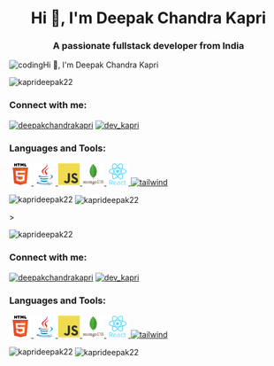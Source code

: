 <h1 align="center">Hi 👋, I'm Deepak Chandra Kapri</h1>
<h3 align="center">A passionate fullstack developer from India</h3>
<img aling = "right" alt ="coding" width="400" src="<h1 align="center">Hi 👋, I'm Deepak Chandra Kapri</h1>


<p align="left"> <img src="https://komarev.com/ghpvc/?username=kaprideepak22&label=Profile%20views&color=0e75b6&style=flat" alt="kaprideepak22" /> </p>

<h3 align="left">Connect with me:</h3>
<p align="left">
<a href="https://linkedin.com/in/deepakchandrakapri" target="blank"><img align="center" src="https://raw.githubusercontent.com/rahuldkjain/github-profile-readme-generator/master/src/images/icons/Social/linked-in-alt.svg" alt="deepakchandrakapri" height="30" width="40" /></a>
<a href="https://instagram.com/dev_kapri" target="blank"><img align="center" src="https://raw.githubusercontent.com/rahuldkjain/github-profile-readme-generator/master/src/images/icons/Social/instagram.svg" alt="dev_kapri" height="30" width="40" /></a>
</p>

<h3 align="left">Languages and Tools:</h3>
<p align="left"> <a href="https://www.w3.org/html/" target="_blank" rel="noreferrer"> <img src="https://raw.githubusercontent.com/devicons/devicon/master/icons/html5/html5-original-wordmark.svg" alt="html5" width="40" height="40"/> </a> <a href="https://www.java.com" target="_blank" rel="noreferrer"> <img src="https://raw.githubusercontent.com/devicons/devicon/master/icons/java/java-original.svg" alt="java" width="40" height="40"/> </a> <a href="https://developer.mozilla.org/en-US/docs/Web/JavaScript" target="_blank" rel="noreferrer"> <img src="https://raw.githubusercontent.com/devicons/devicon/master/icons/javascript/javascript-original.svg" alt="javascript" width="40" height="40"/> </a> <a href="https://www.mongodb.com/" target="_blank" rel="noreferrer"> <img src="https://raw.githubusercontent.com/devicons/devicon/master/icons/mongodb/mongodb-original-wordmark.svg" alt="mongodb" width="40" height="40"/> </a> <a href="https://reactjs.org/" target="_blank" rel="noreferrer"> <img src="https://raw.githubusercontent.com/devicons/devicon/master/icons/react/react-original-wordmark.svg" alt="react" width="40" height="40"/> </a> <a href="https://tailwindcss.com/" target="_blank" rel="noreferrer"> <img src="https://www.vectorlogo.zone/logos/tailwindcss/tailwindcss-icon.svg" alt="tailwind" width="40" height="40"/> </a> </p>

<p><img align="left" src="https://github-readme-stats.vercel.app/api/top-langs?username=kaprideepak22&show_icons=true&locale=en&layout=compact" alt="kaprideepak22" /></p>

<p>&nbsp;<img align="center" src="https://github-readme-stats.vercel.app/api?username=kaprideepak22&show_icons=true&locale=en" alt="kaprideepak22" /></p>
> 
<p align="left"> <img src="https://komarev.com/ghpvc/?username=kaprideepak22&label=Profile%20views&color=0e75b6&style=flat" alt="kaprideepak22" /> </p>

<h3 align="left">Connect with me:</h3>
<p align="left">
<a href="https://linkedin.com/in/deepakchandrakapri" target="blank"><img align="center" src="https://raw.githubusercontent.com/rahuldkjain/github-profile-readme-generator/master/src/images/icons/Social/linked-in-alt.svg" alt="deepakchandrakapri" height="30" width="40" /></a>
<a href="https://instagram.com/dev_kapri" target="blank"><img align="center" src="https://raw.githubusercontent.com/rahuldkjain/github-profile-readme-generator/master/src/images/icons/Social/instagram.svg" alt="dev_kapri" height="30" width="40" /></a>
</p>

<h3 align="left">Languages and Tools:</h3>
<p align="left"> <a href="https://www.w3.org/html/" target="_blank" rel="noreferrer"> <img src="https://raw.githubusercontent.com/devicons/devicon/master/icons/html5/html5-original-wordmark.svg" alt="html5" width="40" height="40"/> </a> <a href="https://www.java.com" target="_blank" rel="noreferrer"> <img src="https://raw.githubusercontent.com/devicons/devicon/master/icons/java/java-original.svg" alt="java" width="40" height="40"/> </a> <a href="https://developer.mozilla.org/en-US/docs/Web/JavaScript" target="_blank" rel="noreferrer"> <img src="https://raw.githubusercontent.com/devicons/devicon/master/icons/javascript/javascript-original.svg" alt="javascript" width="40" height="40"/> </a> <a href="https://www.mongodb.com/" target="_blank" rel="noreferrer"> <img src="https://raw.githubusercontent.com/devicons/devicon/master/icons/mongodb/mongodb-original-wordmark.svg" alt="mongodb" width="40" height="40"/> </a> <a href="https://reactjs.org/" target="_blank" rel="noreferrer"> <img src="https://raw.githubusercontent.com/devicons/devicon/master/icons/react/react-original-wordmark.svg" alt="react" width="40" height="40"/> </a> <a href="https://tailwindcss.com/" target="_blank" rel="noreferrer"> <img src="https://www.vectorlogo.zone/logos/tailwindcss/tailwindcss-icon.svg" alt="tailwind" width="40" height="40"/> </a> </p>

<p><img align="left" src="https://github-readme-stats.vercel.app/api/top-langs?username=kaprideepak22&show_icons=true&locale=en&layout=compact" alt="kaprideepak22" /></p>

<p>&nbsp;<img align="center" src="https://github-readme-stats.vercel.app/api?username=kaprideepak22&show_icons=true&locale=en" alt="kaprideepak22" /></p>
